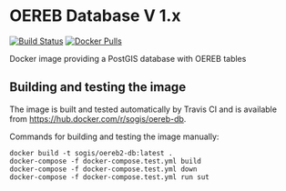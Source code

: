 # OEREB Database V 1.x

[![Build Status](https://travis-ci.org/oereb/oereb2-db.svg?branch=master)](https://travis-ci.org/sogis/oereb2-db)
[![Docker Pulls](https://img.shields.io/docker/pulls/sogis/oereb2-db.svg)](https://hub.docker.com/r/sogis/oereb2-db)

Docker image providing a PostGIS database with OEREB tables

## Building and testing the image

The image is built and tested automatically by Travis CI and is available from https://hub.docker.com/r/sogis/oereb-db.

Commands for building and testing the image manually:

```
docker build -t sogis/oereb2-db:latest .
docker-compose -f docker-compose.test.yml build
docker-compose -f docker-compose.test.yml down
docker-compose -f docker-compose.test.yml run sut
```
